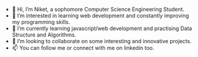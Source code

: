 - 👋 Hi, I’m Niket, a sophomore Computer Science Engineering Student.
- 👀 I’m interested in learning web development and constantly improving my programming skills. 
- 🌱 I’m currently learning javascript/web development and practising Data Structure and Algorithms.
- 💞️ I’m looking to collaborate on some interesting and innovative projects.
- 📫 You can follow me or connect with me on linkedin too.

<!---
niket3342/niket3342 is a ✨ special ✨ repository because its `README.md` (this file) appears on your GitHub profile.
You can click the Preview link to take a look at your changes.
--->
